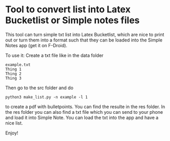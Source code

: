 # Tool to convert list into Latex Bucketlist or Simple notes files
This tool can turn simple txt list into Latex Bucketlist, which are nice to print out or
turn them into a format such that they can be loaded into the Simple Notes app (get it on F-Droid).

To use it:
	Create a txt file like in the data folder
```
example.txt
Thing 1
Thing 2
Thing 3
```

Then go to the src folder and do 
```
python3 make_list.py -n example -l 1
```
to create a pdf with bulletpoints. You can find the resulte in the res folder. In the res folder you can also find a txt file which you can send to your phone and load it into Simple Note. You can load the txt into the app and have a nice list. 

Enjoy!
